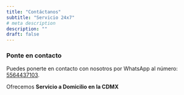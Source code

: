 ```yaml
---
title: "Contáctanos"
subtitle: "Servicio 24x7"
# meta description
description: ""
draft: false
---
```



### Ponte en contacto

Puedes ponerte en contacto con nosotros por WhatsApp al número: [5564437103](https://wa.me/525564437103?text=Cotización%20de%20servicio%20base).

Ofrecemos **Servicio a Domicilio en la CDMX**
